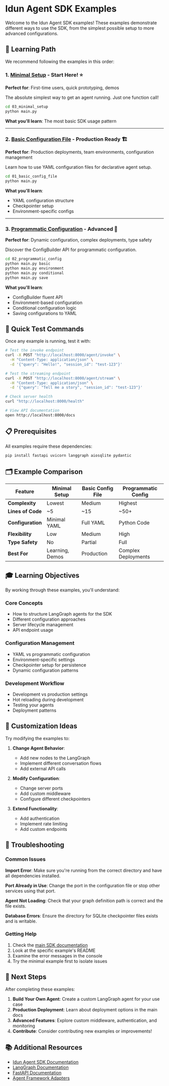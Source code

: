 # Idun Agent SDK Examples

Welcome to the Idun Agent SDK examples! These examples demonstrate different ways to use the SDK, from the simplest possible setup to more advanced configurations.

## 🎯 Learning Path

We recommend following the examples in this order:

### 1. [Minimal Setup](./03_minimal_setup/) - Start Here! ⭐
**Perfect for**: First-time users, quick prototyping, demos

The absolute simplest way to get an agent running. Just one function call!

```bash
cd 03_minimal_setup
python main.py
```

**What you'll learn**: The most basic SDK usage pattern

---

### 2. [Basic Configuration File](./01_basic_config_file/) - Production Ready 🏗️
**Perfect for**: Production deployments, team environments, configuration management

Learn how to use YAML configuration files for declarative agent setup.

```bash
cd 01_basic_config_file  
python main.py
```

**What you'll learn**: 
- YAML configuration structure
- Checkpointer setup
- Environment-specific configs

---

### 3. [Programmatic Configuration](./02_programmatic_config/) - Advanced 🔧
**Perfect for**: Dynamic configuration, complex deployments, type safety

Discover the ConfigBuilder API for programmatic configuration.

```bash
cd 02_programmatic_config
python main.py basic
python main.py environment
python main.py conditional
python main.py save
```

**What you'll learn**:
- ConfigBuilder fluent API
- Environment-based configuration
- Conditional configuration logic
- Saving configurations to YAML

## 🚀 Quick Test Commands

Once any example is running, test it with:

```bash
# Test the invoke endpoint
curl -X POST "http://localhost:8000/agent/invoke" \
  -H "Content-Type: application/json" \
  -d '{"query": "Hello!", "session_id": "test-123"}'

# Test the streaming endpoint  
curl -X POST "http://localhost:8000/agent/stream" \
  -H "Content-Type: application/json" \
  -d '{"query": "Tell me a story", "session_id": "test-123"}'

# Check server health
curl "http://localhost:8000/health"

# View API documentation
open http://localhost:8000/docs
```

## 📋 Prerequisites

All examples require these dependencies:

```bash
pip install fastapi uvicorn langgraph aiosqlite pydantic
```

## 🗂️ Example Comparison

| Feature | Minimal Setup | Basic Config File | Programmatic Config |
|---------|---------------|-------------------|-------------------|
| **Complexity** | Lowest | Medium | Highest |
| **Lines of Code** | ~5 | ~15 | ~50+ |
| **Configuration** | Minimal YAML | Full YAML | Python Code |
| **Flexibility** | Low | Medium | High |
| **Type Safety** | No | Partial | Full |
| **Best For** | Learning, Demos | Production | Complex Deployments |

## 🎓 Learning Objectives

By working through these examples, you'll understand:

### Core Concepts
- How to structure LangGraph agents for the SDK
- Different configuration approaches
- Server lifecycle management
- API endpoint usage

### Configuration Management
- YAML vs programmatic configuration
- Environment-specific settings
- Checkpointer setup for persistence
- Dynamic configuration patterns

### Development Workflow
- Development vs production settings
- Hot reloading during development
- Testing your agents
- Deployment patterns

## 🔧 Customization Ideas

Try modifying the examples to:

1. **Change Agent Behavior**:
   - Add new nodes to the LangGraph
   - Implement different conversation flows
   - Add external API calls

2. **Modify Configuration**:
   - Change server ports
   - Add custom middleware
   - Configure different checkpointers

3. **Extend Functionality**:
   - Add authentication
   - Implement rate limiting
   - Add custom endpoints

## 🐛 Troubleshooting

### Common Issues

**Import Error**: Make sure you're running from the correct directory and have all dependencies installed.

**Port Already in Use**: Change the port in the configuration file or stop other services using that port.

**Agent Not Loading**: Check that your graph definition path is correct and the file exists.

**Database Errors**: Ensure the directory for SQLite checkpointer files exists and is writable.

### Getting Help

1. Check the [main SDK documentation](../README_USER_API.md)
2. Look at the specific example's README
3. Examine the error messages in the console
4. Try the minimal example first to isolate issues

## 🚀 Next Steps

After completing these examples:

1. **Build Your Own Agent**: Create a custom LangGraph agent for your use case
2. **Production Deployment**: Learn about deployment options in the main docs
3. **Advanced Features**: Explore custom middleware, authentication, and monitoring
4. **Contribute**: Consider contributing new examples or improvements!

## 📚 Additional Resources

- [Idun Agent SDK Documentation](../README_USER_API.md)
- [LangGraph Documentation](https://python.langchain.com/docs/langgraph)
- [FastAPI Documentation](https://fastapi.tiangolo.com/)
- [Agent Framework Adapters](../src/agent_frameworks/) 
